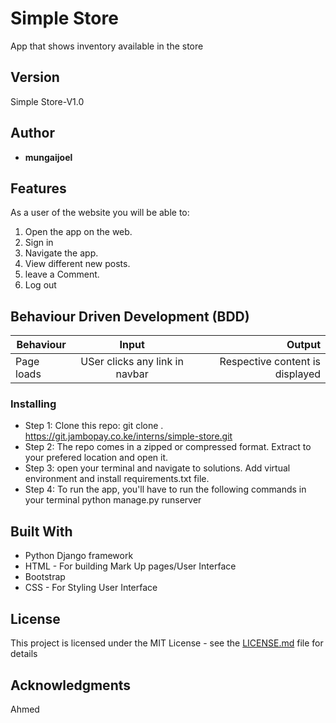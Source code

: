 # Simple Store

App that shows inventory available in the store

## Version

 Simple Store-V1.0 

## Author

* **mungaijoel**

## Features


As a user of the website you will be able to:

1. Open the app on the web.
2. Sign in
3. Navigate the app.
4. View different new posts.
5. leave a Comment.
6. Log out


## Behaviour Driven Development (BDD)
|Behaviour 	           |    Input 	                 |       Output          |
|----------------------------------------------|:-----------------------------------:|-----------------------------:|       
|Page loads	                           |   USer clicks any link in navbar                            |       Respective content is displayed  |                        |


### Installing

* Step 1:
Clone this repo: git clone . https://git.jambopay.co.ke/interns/simple-store.git
* Step 2:
The repo comes in a zipped or compressed format. Extract to your prefered location and open it.
* Step 3:
open your terminal and navigate to solutions. Add virtual environment and install requirements.txt file.
* Step 4:
To run the app, you'll have to run the following commands in your terminal
python manage.py runserver

    
## Built With

* Python Django framework
* HTML - For building Mark Up pages/User Interface
* Bootstrap
* CSS - For Styling User Interface


## License

This project is licensed under the MIT License - see the [LICENSE.md](LICENSE.md) file for details

## Acknowledgments

Ahmed 